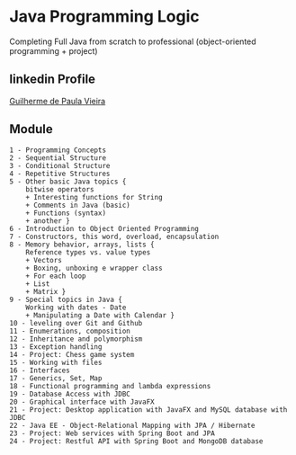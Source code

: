 # Java Programming Logic
Completing Full Java from scratch to professional (object-oriented programming + project)

## linkedin Profile
[Guilherme de Paula Vieira](https://www.linkedin.com/in/guilherme-de-paula-vieira/)

## Module
~~~
1 - Programming Concepts
2 - Sequential Structure
3 - Conditional Structure
4 - Repetitive Structures
5 - Other basic Java topics {
	bitwise operators 
	+ Interesting functions for String
	+ Comments in Java (basic)
	+ Functions (syntax)
	+ another }
6 - Introduction to Object Oriented Programming
7 - Constructors, this word, overload, encapsulation
8 - Memory behavior, arrays, lists {
	Reference types vs. value types
	+ Vectors 
  	+ Boxing, unboxing e wrapper class
	+ For each loop
	+ List
	+ Matrix }
9 - Special topics in Java {
	Working with dates - Date
	+ Manipulating a Date with Calendar }
10 - leveling over Git and Github
11 - Enumerations, composition
12 - Inheritance and polymorphism
13 - Exception handling
14 - Project: Chess game system
15 - Working with files
16 - Interfaces
17 - Generics, Set, Map
18 - Functional programming and lambda expressions
19 - Database Access with JDBC
20 - Graphical interface with JavaFX
21 - Project: Desktop application with JavaFX and MySQL database with JDBC
22 - Java EE - Object-Relational Mapping with JPA / Hibernate
23 - Project: Web services with Spring Boot and JPA
24 - Project: Restful API with Spring Boot and MongoDB database 